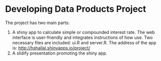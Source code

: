 Developing Data Products Project
================================

The project has two main parts:
1) A shiny app to calculate simple or compounded interest rate. The web interface is user-friendly and integrates instructions of how use. Two necessary files are included: ui.R and server.R. The address of the app is: http://hshallal.shinyapps.io/project/
2) A slidify presentation promoting the shiny app.
